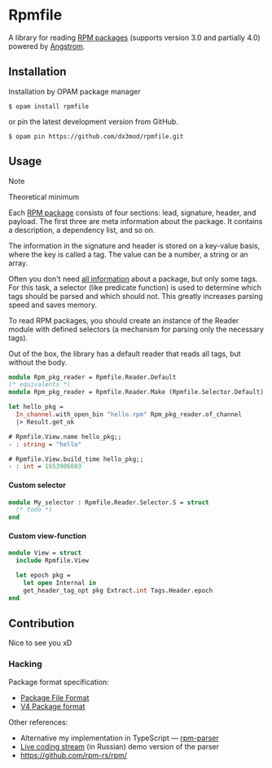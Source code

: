 # Rpmfile

A library for reading [RPM packages][RPM] (supports version 3.0 and partially 4.0) 
powered by [Angstrom].

## Installation

Installation by OPAM package manager 
```console
$ opam install rpmfile
```
or pin the latest development version from GitHub.
```console
$ opam pin https://github.com/dx3mod/rpmfile.git
```

## Usage

> [!NOTE]  
> Theoretical minimum
> 
> Each [RPM package](https://en.wikipedia.org/wiki/RPM_Package_Manager) consists of four sections: lead, signature, header, and payload. The first three are meta information about the package. It contains a description, a dependency list, and so on.
> 
> The information in the signature and header is stored on a key-value basis, where the key is called a tag. The value can be a number, a string or an array.
> 
> Often you don't need [all information](https://rpm-software-management.github.io/rpm/manual/tags.html) about a package, but only some tags. For this task, a selector (like predicate function) is used to determine which tags should be parsed and which should not. This greatly increases parsing speed and saves memory.

To read RPM packages, you should create an instance of the Reader module with defined selectors (a mechanism for parsing only the necessary tags). 

Out of the box, the library has a default reader that reads all tags, but without the body.

```ocaml
module Rpm_pkg_reader = Rpmfile.Reader.Default
(* equivalents *)
module Rpm_pkg_reader = Rpmfile.Reader.Make (Rpmfile.Selector.Default)
```

```ocaml
let hello_pkg = 
  In_channel.with_open_bin "hello.rpm" Rpm_pkg_reader.of_channel 
  |> Result.get_ok
```

```ocaml
# Rpmfile.View.name hello_pkg;;
- : string = "hello"

# Rpmfile.View.build_time hello_pkg;;
- : int = 1653906083
```

#### Custom selector

```ocaml
module My_selector : Rpmfile.Reader.Selector.S = struct
  (* todo *)
end
```

#### Custom view-function

```ocaml
module View = struct
  include Rpmfile.View

  let epoch pkg = 
    let open Internal in
    get_header_tag_opt pkg Extract.int Tags.Header.epoch
end
```


## Contribution

Nice to see you xD

### Hacking

Package format specification:
- [Package File Format](https://refspecs.linuxbase.org/LSB_4.1.0/LSB-Core-generic/LSB-Core-generic/pkgformat.html)
- [V4 Package format](https://rpm-software-management.github.io/rpm/manual/format_v4.html)

Other references:
- Alternative my implementation in TypeScript &mdash; [rpm-parser](https://github.com/dx3mod/rpm-parser)
- [Live coding stream](https://youtu.be/tsI-ZypQ9O0?si=Oghi1yv-2BRkUb7r) (in Russian) demo version of the parser
- <https://github.com/rpm-rs/rpm/>

[RPM]: https://en.wikipedia.org/wiki/RPM_Package_Manager
[Angstrom]: https://github.com/inhabitedtype/angstrom